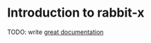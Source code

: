 # Introduction to rabbit-x

TODO: write [great documentation](http://jacobian.org/writing/great-documentation/what-to-write/)

